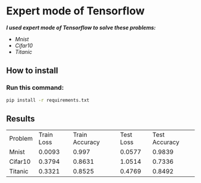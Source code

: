 # Expert mode of Tensorflow

***I used expert mode of Tensorflow to solve these problems:***
- *Mnist*
- *Cifar10*
- *Titanic*

## How to install
### Run this command:
```bash
pip install -r requirements.txt
```

## Results
<table>
    <tr>
        <td>Problem</td>
        <td>Train Loss</td>
        <td>Train Accuracy</td>
        <td>Test Loss</td>
        <td>Test Accuracy</td>
    </tr>
    <tr>
        <td>Mnist</td>
        <td>0.0093</td>
        <td>0.997</td>
        <td>0.0577</td>
        <td>0.9839</td>
    </tr>
    <tr>
        <td>Cifar10</td>
        <td>0.3794</td>
        <td>0.8631</td>
        <td>1.0514</td>
        <td>0.7336</td>
    </tr>
    <tr>
        <td>Titanic</td>
        <td>0.3321</td>
        <td>0.8525</td>
        <td>0.4769</td>
        <td>0.8492</td>
    </tr>
</table>
